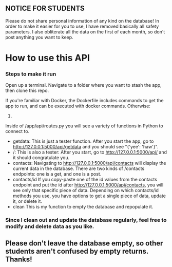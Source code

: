 ## NOTICE FOR STUDENTS
Please do not share personal information of any kind on the database! In order to make it easier for you to use,
I have removed basically all safety parameters. I also obliterate all the data on the first of each month, so 
don't post anything you want to keep.

# How to use this API

### Steps to make it run
Open up a terminal. Navigate to a folder where you want to stash the app, then clone this repo.

If you're familiar with Docker, the Dockerfile includes commands to get the app to run, 
and can be executed with docker commands. Otherwise:

1. 

Inside of /app/api/routes.py you will see a variety of functions in Python to connect to.

- getdata: 
This is just a tester function. After you start the app, go to http://127.0.0.1:5000/api/getdata and 
you should see "{'yee': 'haw'}".
- /:
This is also a tester: After you start, go to http://127.0.0.1:5000/api/ and it should congratulate you.
- contacts:
Navigating to http://127.0.0.1:5000/api/contacts will display the current data in the database.
There are two kinds of /contacts endpoints: one is a get, and one is a post.
- contacts/id
If you copy-paste one of the id values from the contacts endpoint and put the id after http://127.0.0.1:5000/api/contacts, 
you will see only that specific piece of data.
Depending on which contacts/id methods you use, you have options to get a single piece of data, update it, or delete it.
- clean
This is my function to empty the database and repopulate it.

### Since I clean out and update the database regularly, feel free to modify and delete data as you like.
## Please don't leave the database empty, so other students aren't confused by empty returns. Thanks!